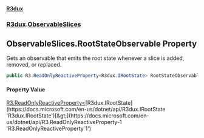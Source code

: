 #### [R3dux](R3dux.md 'R3dux')
### [R3dux](R3dux.md#R3dux 'R3dux').[ObservableSlices](ObservableSlices.md 'R3dux.ObservableSlices')

## ObservableSlices.RootStateObservable Property

Gets an observable that emits the root state whenever a slice is added, removed, or replaced.

```csharp
public R3.ReadOnlyReactiveProperty<R3dux.IRootState> RootStateObservable { get; }
```

#### Property Value
[R3.ReadOnlyReactiveProperty&lt;](https://docs.microsoft.com/en-us/dotnet/api/R3.ReadOnlyReactiveProperty-1 'R3.ReadOnlyReactiveProperty`1')[R3dux.IRootState](https://docs.microsoft.com/en-us/dotnet/api/R3dux.IRootState 'R3dux.IRootState')[&gt;](https://docs.microsoft.com/en-us/dotnet/api/R3.ReadOnlyReactiveProperty-1 'R3.ReadOnlyReactiveProperty`1')